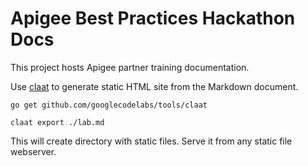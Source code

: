 # Apigee Best Practices Hackathon Docs

This project hosts Apigee partner training documentation.

Use [claat](https://github.com/googlecodelabs/tools/tree/master/claat/) to
generate static HTML site from the Markdown document.

    go get github.com/googlecodelabs/tools/claat

    claat export ./lab.md

This will create directory with static files. Serve it from any static file
webserver.
